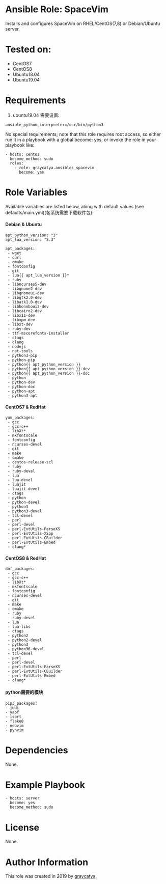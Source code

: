 Ansible Role: SpaceVim
=========

Installs and configures SpaceVim on RHEL/CentOS(7,8) or Debian/Ubuntu server.

Tested on:
=========
* CentOS7
* CentOS8
* Ubuntu18.04
* Ubuntu19.04

Requirements
=========

1. ubuntu19.04
  需要设置: 
```
ansible_python_interpreter=/usr/bin/python3
```

No special requirements; note that this role requires root access, so either run it in a playbook with a global become: yes, or invoke the role in your playbook like:

```
- hosts: centos
  become_method: sudo
  roles:
    - role: graycatya.ansibles_spacevim
      become: yes
```

Role Variables
=========

Available variables are listed below, along with default values (see defaults/main.yml)(各系统需要下载软件包):

#### Debian & Ubuntu
```
apt_python_version: "3"
apt_lua_version: "5.3"

apt_packages:
 - wget 
 - curl 
 - cmake 
 - fontconfig
 - git 
 - lua{{ apt_lua_version }}* 
 - ruby 
 - libncurses5-dev
 - libgnome2-dev
 - libgnomeui-dev
 - libgtk2.0-dev
 - libatk1.0-dev
 - libbonoboui2-dev
 - libcairo2-dev
 - libx11-dev
 - libxpm-dev
 - libxt-dev
 - ruby-dev
 - ttf-mscorefonts-installer
 - ctags 
 - clang 
 - nodejs 
 - net-tools
 - python3-pip
 - python-pip
 - python{{ apt_python_version }}
 - python{{ apt_python_version }}-dev
 - python{{ apt_python_version }}-doc
 - python 
 - python-dev
 - python-doc
 - python-apt
 - python3-apt
```

#### CentOS7 & RedHat

```
yum_packages:
 - gcc 
 - gcc-c++
 - libXt*
 - mkfontscale
 - fontconfig
 - ncurses-devel
 - git 
 - make 
 - cmake 
 - centos-release-scl
 - ruby 
 - ruby-devel 
 - lua 
 - lua-devel
 - luajit 
 - luajit-devel 
 - ctags 
 - python 
 - python-devel 
 - python3 
 - python3-devel 
 - tcl-devel 
 - perl 
 - perl-devel 
 - perl-ExtUtils-ParseXS
 - perl-ExtUtils-XSpp 
 - perl-ExtUtils-CBuilder
 - perl-ExtUtils-Embed
 - clang*
```

#### CentOS8 & RedHat

```
dnf_packages:
 - gcc 
 - gcc-c++
 - libXt*
 - mkfontscale
 - fontconfig
 - ncurses-devel
 - git 
 - make 
 - cmake 
 - ruby 
 - ruby-devel 
 - lua 
 - lua-libs
 - ctags 
 - python2
 - python2-devel 
 - python3 
 - python36-devel 
 - tcl-devel 
 - perl 
 - perl-devel 
 - perl-ExtUtils-ParseXS
 - perl-ExtUtils-CBuilder
 - perl-ExtUtils-Embed
 - clang*
```

#### python需要的模块

```
pip3_packages:
- jedi 
- yapf 
- isort 
- flake8 
- neovim 
- pynvim
```

Dependencies
=========

None.

Example Playbook
=========

```
- hosts: server
  become: yes
  become_method: sudo
```

License
=========

None.

Author Information
=========

This role was created in 2019 by [graycatya](https://github.com/graycatya).
